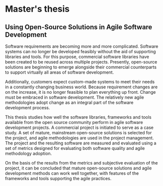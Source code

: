 # Master's thesis
## Using Open-Source Solutions in Agile Software Development

Software requirements are becoming more and more complicated. Software systems
can no longer be developed feasibly without the aid of supporting libraries and tools.
For this purpose, commercial software libraries have been created to be reused across
multiple projects. Presently, open-source solutions are beginning to emerge alongside
their commercial counterparts to support virtually all areas of software development.

Additionally, customers expect custom-made systems to meet their needs in a 
constantly changing business world. Because requirement changes are on the increase,
it is no longer feasible to plan everything up front. Change must be embraced in
software development. The relatively new agile methodologies adopt change as an
integral part of the software development process.

This thesis studies how well the software libraries, frameworks and tools available
from the open source community perform in agile software development projects. A
commercial project is initiated to serve as a case study. A set of mature, mainstream
open-source solutions is selected for the project, and agile methodologies are used in
the project management. The project and the resulting software are measured and
evaluated using a set of metrics designed for evaluating both software quality and
agile methodology adoption.

On the basis of the results from the metrics and subjective evaluation of the project,
it can be concluded that mature open-source solutions and agile development methods 
can work well together, with features of the frameworks and tools supporting the
agile practices.
